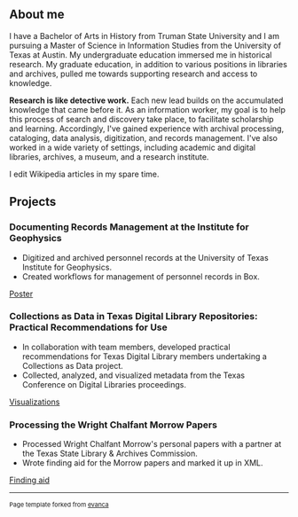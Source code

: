 ## About me

I have a Bachelor of Arts in History from Truman State University and I am pursuing a Master of Science in Information Studies from the University of Texas at Austin. My undergraduate education immersed me in historical research. My graduate education, in addition to various positions in libraries and archives, pulled me towards supporting research and access to knowledge. 

**Research is like detective work.** Each new lead builds on the accumulated knowledge that came before it. As an information worker, my goal is to help this process of search and discovery take place, to facilitate scholarship and learning. Accordingly, I've gained experience with archival processing, cataloging, data analysis, digitization, and records management. I've also worked in a wide variety of settings, including academic and digital libraries, archives, a museum, and a research institute.

I edit Wikipedia articles in my spare time.

## Projects

### Documenting Records Management at the Institute for Geophysics

- Digitized and archived personnel records at the University of Texas Institute for Geophysics.
- Created workflows for management of personnel records in Box.

[Poster](/pdf/Morgan_CapstonePoster.pdf)

### Collections as Data in Texas Digital Library Repositories: Practical Recommendations for Use

- In collaboration with team members, developed practical recommendations for Texas Digital Library members undertaking a Collections as Data project.
- Collected, analyzed, and visualized metadata from the Texas Conference on Digital Libraries proceedings.

[Visualizations](https://voyant-tools.org/?corpus=2b4dc67bad2be9f7fa88d64a1a709e4f)

### Processing the Wright Chalfant Morrow Papers

- Processed Wright Chalfant Morrow's personal papers with a partner at the Texas State Library & Archives Commission.
- Wrote finding aid for the Morrow papers and marked it up in XML.

[Finding aid](http://legacy.lib.utexas.edu/taro/tslac/90058/tsl-90058.html)

---
<p style="font-size:11px">Page template forked from <a href="https://github.com/evanca/quick-portfolio">evanca</a></p>
<!-- Remove above link if you don't want to attibute -->
